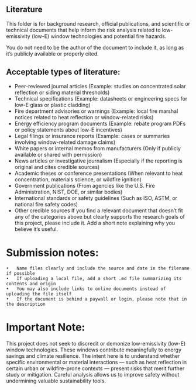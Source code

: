 ## Literature
This folder is for background research, official publications, and scientific or technical documents that help inform the risk analysis related to low-emissivity (low-E) window technologies and potential fire hazards.

You do not need to be the author of the document to include it, as long as it’s publicly available or properly cited.

## Acceptable types of literature:
 - Peer-reviewed journal articles
(Example: studies on concentrated solar reflection or siding material thresholds)
 - Technical specifications
(Example: datasheets or engineering specs for low-E glass or plastic cladding)
 - Fire department advisories or warnings
(Example: local fire marshal notices related to heat reflection or window-related risks)
 - Energy efficiency program documents
(Example: rebate program PDFs or policy statements about low-E incentives)
 - Legal filings or insurance reports
(Example: cases or summaries involving window-related damage claims)
 - White papers or internal memos from manufacturers
(Only if publicly available or shared with permission)
 - News articles or investigative journalism
(Especially if the reporting is original and cites credible sources)
 - Academic theses or conference presentations
(When relevant to heat concentration, materials science, or wildfire ignition)
 - Government publications
(From agencies like the U.S. Fire Administration, NIST, DOE, or similar bodies)
 - International standards or safety guidelines
(Such as ISO, ASTM, or national fire safety codes)
 - Other credible sources
If you find a relevant document that doesn’t fit any of the categories above but 
clearly supports the research goals of this project, please include it. Add a short 
note explaining why you believe it’s useful.

# Submission notes:
	•	Name files clearly and include the source and date in the filename if possible
	•	If uploading a local file, add a short .md file summarizing its contents and origin
	•	You may also include links to online documents instead of uploading the file itself
	•	If the document is behind a paywall or login, please note that in the description

# Important Note:
This project does not seek to discredit or demonize low-emissivity (low-E) window technologies. 
These windows contribute meaningfully to energy savings and climate resilience. The intent here 
is to understand whether specific environmental or material interactions — such as heat reflection 
in certain urban or wildfire-prone contexts — present risks that merit further study or mitigation.
Careful analysis allows us to improve safety without undermining valuable sustainability tools.


